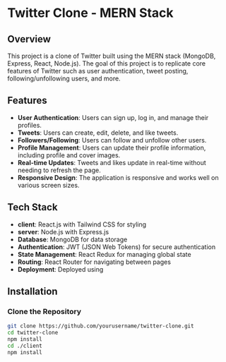 # Twitter Clone - MERN Stack

## Overview

This project is a clone of Twitter built using the MERN stack (MongoDB, Express, React, Node.js). The goal of this project is to replicate core features of Twitter such as user authentication, tweet posting, following/unfollowing users, and more.

## Features

- **User Authentication**: Users can sign up, log in, and manage their profiles.
- **Tweets**: Users can create, edit, delete, and like tweets.
- **Followers/Following**: Users can follow and unfollow other users.
- **Profile Management**: Users can update their profile information, including profile and cover images.
- **Real-time Updates**: Tweets and likes update in real-time without needing to refresh the page.
- **Responsive Design**: The application is responsive and works well on various screen sizes.

## Tech Stack

- **client**: React.js with Tailwind CSS for styling
- **server**: Node.js with Express.js
- **Database**: MongoDB for data storage
- **Authentication**: JWT (JSON Web Tokens) for secure authentication
- **State Management**: React Redux for managing global state
- **Routing**: React Router for navigating between pages
- **Deployment**: Deployed using 

## Installation



### Clone the Repository

```bash
git clone https://github.com/yourusername/twitter-clone.git
cd twitter-clone
npm install
cd ./client
npm install
